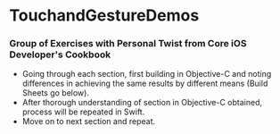 # TouchandGestureDemos
### Group of Exercises with Personal Twist from Core iOS Developer's Cookbook
* Going through each section, first building in Objective-C and noting differences in achieving the same results by different means (Build Sheets go below).
* After thorough understanding of section in Objective-C obtained, process will be repeated in Swift.
* Move on to next section and repeat.

